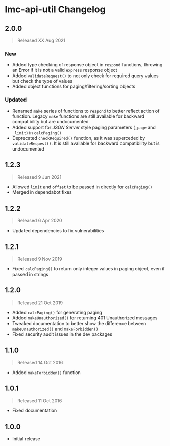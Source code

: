 # lmc-api-util Changelog

## 2.0.0
> Released XX Aug 2021

### New
- Added type checking of response object in `respond` functions, throwing an Error if it is not a valid `express` response object
- Added `validateRequest()` to not only check for required query values but check the type of values
- Added object functions for paging/filtering/sorting objects

### Updated
- Renamed `make` series of functions to `respond` to better reflect action of function. Legacy `make` functions are
  still available for backward compatibility but are undocumented
- Added support for *JSON Server* style paging parameters (`_page` and `_limit`) in `calcPaging()`
- Deprecated `checkRequired()` function, as it was superceded by `validateRequest()`. It is still available for backward
  compatibility but is undocumented

## 1.2.3
> Released 9 Jun 2021

- Allowed `limit` and `offset` to be passed in directly for `calcPaging()`
- Merged in dependabot fixes

## 1.2.2
> Released 6 Apr 2020

- Updated dependencies to fix vulnerabilities

## 1.2.1
> Released 9 Nov 2019

- Fixed `calcPaging()` to return only integer values in paging object, even if passed in strings

## 1.2.0
> Released 21 Oct 2019

- Added `calcPaging()` for generating paging
- Added `makeUnauthorized()` for returning 401 Unauthorized messages
- Tweaked documentation to better show the difference between `makeUnauthorized()`
  and `makeForbidden()`
- Fixed security audit issues in the dev packages

## 1.1.0
> Released 14 Oct 2016

- Added `makeForbidden()` function

## 1.0.1
> Released 11 Oct 2016

- Fixed documentation

## 1.0.0

- Initial release
